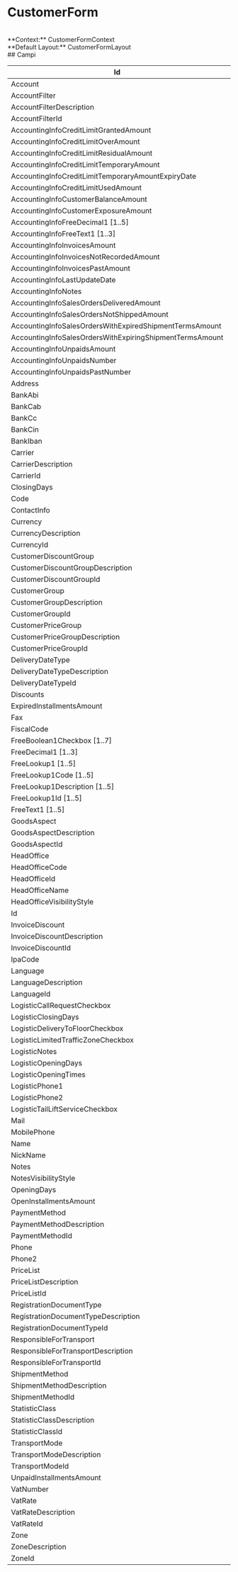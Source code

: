 # CustomerForm

<br/>
**Context:** CustomerFormContext
<br/>
**Default Layout:** CustomerFormLayout



<br/>
## Campi

| Id | Descrizione | 
| --- | --- | 
| Account |  | 
| AccountFilter |  | 
| AccountFilterDescription |  | 
| AccountFilterId |  | 
| AccountingInfoCreditLimitGrantedAmount |  | 
| AccountingInfoCreditLimitOverAmount |  | 
| AccountingInfoCreditLimitResidualAmount |  | 
| AccountingInfoCreditLimitTemporaryAmount |  | 
| AccountingInfoCreditLimitTemporaryAmountExpiryDate |  | 
| AccountingInfoCreditLimitUsedAmount |  | 
| AccountingInfoCustomerBalanceAmount |  | 
| AccountingInfoCustomerExposureAmount |  | 
| AccountingInfoFreeDecimal1 [1..5] |  | 
| AccountingInfoFreeText1 [1..3] |  | 
| AccountingInfoInvoicesAmount |  | 
| AccountingInfoInvoicesNotRecordedAmount |  | 
| AccountingInfoInvoicesPastAmount |  | 
| AccountingInfoLastUpdateDate |  | 
| AccountingInfoNotes |  | 
| AccountingInfoSalesOrdersDeliveredAmount |  | 
| AccountingInfoSalesOrdersNotShippedAmount |  | 
| AccountingInfoSalesOrdersWithExpiredShipmentTermsAmount |  | 
| AccountingInfoSalesOrdersWithExpiringShipmentTermsAmount |  | 
| AccountingInfoUnpaidsAmount |  | 
| AccountingInfoUnpaidsNumber |  | 
| AccountingInfoUnpaidsPastNumber |  | 
| Address |  | 
| BankAbi |  | 
| BankCab |  | 
| BankCc |  | 
| BankCin |  | 
| BankIban |  | 
| Carrier |  | 
| CarrierDescription |  | 
| CarrierId |  | 
| ClosingDays |  | 
| Code |  | 
| ContactInfo |  | 
| Currency |  | 
| CurrencyDescription |  | 
| CurrencyId |  | 
| CustomerDiscountGroup |  | 
| CustomerDiscountGroupDescription |  | 
| CustomerDiscountGroupId |  | 
| CustomerGroup |  | 
| CustomerGroupDescription |  | 
| CustomerGroupId |  | 
| CustomerPriceGroup |  | 
| CustomerPriceGroupDescription |  | 
| CustomerPriceGroupId |  | 
| DeliveryDateType |  | 
| DeliveryDateTypeDescription |  | 
| DeliveryDateTypeId |  | 
| Discounts |  | 
| ExpiredInstallmentsAmount |  | 
| Fax |  | 
| FiscalCode |  | 
| FreeBoolean1Checkbox [1..7] |  | 
| FreeDecimal1 [1..3] |  | 
| FreeLookup1 [1..5] |  | 
| FreeLookup1Code [1..5] |  | 
| FreeLookup1Description [1..5] |  | 
| FreeLookup1Id [1..5] |  | 
| FreeText1 [1..5] |  | 
| GoodsAspect |  | 
| GoodsAspectDescription |  | 
| GoodsAspectId |  | 
| HeadOffice |  | 
| HeadOfficeCode |  | 
| HeadOfficeId |  | 
| HeadOfficeName |  | 
| HeadOfficeVisibilityStyle |  | 
| Id |  | 
| InvoiceDiscount |  | 
| InvoiceDiscountDescription |  | 
| InvoiceDiscountId |  | 
| IpaCode |  | 
| Language |  | 
| LanguageDescription |  | 
| LanguageId |  | 
| LogisticCallRequestCheckbox |  | 
| LogisticClosingDays |  | 
| LogisticDeliveryToFloorCheckbox |  | 
| LogisticLimitedTrafficZoneCheckbox |  | 
| LogisticNotes |  | 
| LogisticOpeningDays |  | 
| LogisticOpeningTimes |  | 
| LogisticPhone1 |  | 
| LogisticPhone2 |  | 
| LogisticTailLiftServiceCheckbox |  | 
| Mail |  | 
| MobilePhone |  | 
| Name |  | 
| NickName |  | 
| Notes |  | 
| NotesVisibilityStyle |  | 
| OpeningDays |  | 
| OpenInstallmentsAmount |  | 
| PaymentMethod |  | 
| PaymentMethodDescription |  | 
| PaymentMethodId |  | 
| Phone |  | 
| Phone2 |  | 
| PriceList |  | 
| PriceListDescription |  | 
| PriceListId |  | 
| RegistrationDocumentType |  | 
| RegistrationDocumentTypeDescription |  | 
| RegistrationDocumentTypeId |  | 
| ResponsibleForTransport |  | 
| ResponsibleForTransportDescription |  | 
| ResponsibleForTransportId |  | 
| ShipmentMethod |  | 
| ShipmentMethodDescription |  | 
| ShipmentMethodId |  | 
| StatisticClass |  | 
| StatisticClassDescription |  | 
| StatisticClassId |  | 
| TransportMode |  | 
| TransportModeDescription |  | 
| TransportModeId |  | 
| UnpaidInstallmentsAmount |  | 
| VatNumber |  | 
| VatRate |  | 
| VatRateDescription |  | 
| VatRateId |  | 
| Zone |  | 
| ZoneDescription |  | 
| ZoneId |  |
